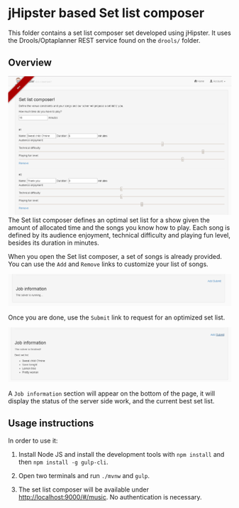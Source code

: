 # jHipster based Set list composer

This folder contains a set list composer set developed using jHipster. It uses the Drools/Optaplanner REST service
found on the ``drools/`` folder.

## Overview

![Set list composer](/jhipster/Capture1.PNG)
The Set list composer defines an optimal set list for a show given the amount of allocated time and the songs you know how to play.
Each song is defined by its audience enjoyment, technical difficulty and playing fun level, besides its duration in minutes.

When you open the Set list composer, a set of songs is already provided. You can use the ``Add`` and ``Remove`` links to 
customize your list of songs.

![Submit button](/jhipster/Capture2.PNG)

Once you are done, use the ``Submit`` link to request for an optimized set list.

![Result](/jhipster/Capture3.PNG)

A ``Job information`` section will appear on the bottom of the page, it will display the status of the server side work, and
the current best set list.

## Usage instructions

In order to use it:

1. Install Node JS and install the development tools with ``npm install`` and then ``npm install -g gulp-cli``.

2. Open two terminals and run ``./mvnw`` and ``gulp``.

3. The set list composer will be available under [http://localhost:9000/#/music](http://localhost:9000/#/music).
No authentication is necessary.



